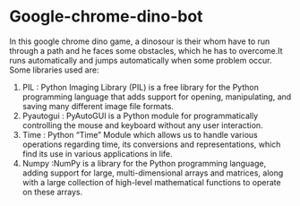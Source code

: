 # Google-chrome-dino-bot
In this google chrome dino game, a dinosour is their whom have to run through a path and he faces some obstacles, which he has to overcome.It runs automatically and jumps automatically when some problem occur.
Some libraries used are:

1. PIL : Python Imaging Library (PIL) is a free library for the Python programming language that adds support for opening, manipulating, and saving many different image file formats.
2. Pyautogui : PyAutoGUI is a Python module for programmatically controlling the mouse and keyboard without any user interaction.
3. Time : Python “Time” Module which allows us to handle various operations regarding time, its conversions and representations, which find its use in various applications in life.
4. Numpy :NumPy is a library for the Python programming language, adding support for large, multi-dimensional arrays and matrices, along with a large collection of high-level mathematical functions to operate on these arrays.
